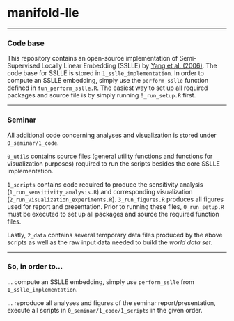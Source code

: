 # manifold-lle

***

### Code base

This repository contains an open-source implementation of Semi-Supervised Locally Linear Embedding (SSLLE) by [Yang et al. (2006)](https://dl.acm.org/doi/abs/10.1145/1143844.1143978). 
The code base for SSLLE is stored in ``1_sslle_implementation``.
In order to compute an SSLLE embedding, simply use the ``perform_sslle`` 
function defined in ``fun_perform_sslle.R``.
The easiest way to set up all required packages and source file is by simply 
running ``0_run_setup.R`` first.

***

### Seminar

All additional code concerning analyses and visualization is stored under 
``0_seminar/1_code``.

``0_utils`` contains source files (general utility functions and functions 
for visualization purposes) required to run the scripts besides the core SSLLE
implementation.

``1_scripts`` contains code required to produce the sensitivity analysis 
(``1_run_sensitivity_analysis.R``) and corresponding visualization 
(``2_run_visualization_experiments.R``).
``3_run_figures.R`` produces all figures used for report and presentation.
Prior to running these files, ``0_run_setup.R`` must be executed to set up 
all packages and source the required function files.

Lastly, ``2_data`` contains several temporary data files produced by the above 
scripts as well as the raw input data needed to build the *world data set*.

***

### So, in order to...

... compute an SSLLE embedding, simply use ``perform_sslle`` from 
``1_sslle_implementation``.

... reproduce all analyses and figures of the seminar report/presentation, 
execute all scripts in ``0_seminar/1_code/1_scripts`` in the given order.
